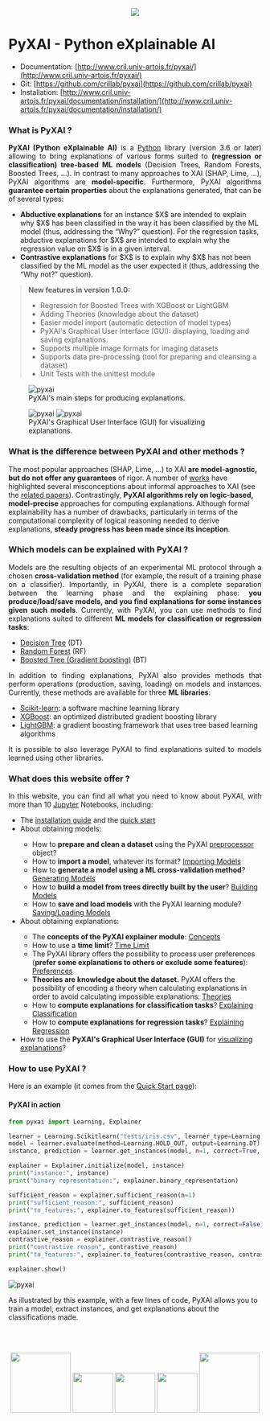 
<p align="center">
  <div style="text-align:center">
    <img src="https://drive.google.com/uc?export=download&id=1R8PuTqnwQwZracP39JYmz91KnINiwt6e" />
  </div>
</p>

# PyXAI - Python eXplainable AI

- Documentation: [http://www.cril.univ-artois.fr/pyxai/](http://www.cril.univ-artois.fr/pyxai/)
- Git: [https://github.com/crillab/pyxai](https://github.com/crillab/pyxai)
- Installation: [http://www.cril.univ-artois.fr/pyxai/documentation/installation/](http://www.cril.univ-artois.fr/pyxai/documentation/installation/)

<h3>What is PyXAI ?</h3>
<p align="justify">
<b>PyXAI (Python eXplainable AI)</b> is a <a href="https://www.python.org/">Python</a> library (version 3.6 or later) allowing to bring explanations of various forms suited to <b>(regression or classification) tree-based ML models</b> (Decision Trees, Random Forests, Boosted Trees, ...). In contrast to many approaches to XAI (SHAP, Lime, ...), PyXAI algorithms are <b>model-specific</b>. Furthermore, PyXAI algorithms <b>guarantee certain properties</b> about the explanations generated, that can be of several types:
</p>
<ul>
  <li><b>Abductive explanations</b> for an instance $X$ are intended to explain why $X$ has been classified in the way it has been classified by the ML model (thus, addressing the “Why?” question). For the regression tasks, abductive explanations for $X$ are intended to explain why the regression value on $X$ is in a given interval.</li>
  <li><b>Contrastive explanations</b> for $X$ is to explain why $X$ has not been classified by the ML model as the user expected it (thus, addressing the “Why not?” question).</li>
</ul>

> <b> New features in version 1.0.0:</b>
> <ul>
>   <li>Regression for Boosted Trees with XGBoost or LightGBM</li>
>   <li>Adding Theories (knowledge about the dataset)</li>
>   <li>Easier model import (automatic detection of model types)</li>
>   <li>PyXAI's Graphical User Interface (GUI): displaying, loading and saving explanations. </li>
>   <li>Supports multiple image formats for imaging datasets</li>
>   <li>Supports data pre-processing (tool for preparing and cleansing a dataset)</li>
>   <li>Unit Tests with the unittest module</li>
> </ul> 

<figure>
  <img src="http://www.cril.univ-artois.fr/pyxai/assets/figures/pyxai2.png" alt="pyxai" />
  <figcaption>PyXAI's main steps for producing explanations.</figcaption>
</figure>

<figure>
  <img src="https://lh3.googleusercontent.com/drive-viewer/AITFw-yqn-ZOIW2u7a2XxVH9UNcr5SQQnxUH8b1wfLoReVa2f7zm68-S4GAbr7RWUYW1lKLJ957gLPaFn3077l4qZXUyv82T=s1600" alt="pyxai" />
  <img src="https://lh3.googleusercontent.com/drive-viewer/AITFw-xDdbVt_DCAmsvJhRlMj3jxgADUVkFzHbnxmQnabdjfuPaylcyeHTyBgDZs4Xna_N_oT6pwxXBv_ls2nqRUwd8RiWgM=s1600" alt="pyxai" />
  <figcaption>PyXAI's Graphical User Interface (GUI) for visualizing explanations.</figcaption>
</figure>

<h3>What is the difference between PyXAI and other methods ?</h3>
<p align="justify">

The most popular approaches (SHAP, Lime, ...) to XAI <b>are model-agnostic, but do not offer any guarantees</b> of rigor. A number of <a href="https://arxiv.org/pdf/2307.07514.pdf">works</a> have highlighted several misconceptions about informal approaches to XAI (see the <a href="https://www.cril.univ-artois.fr/pyxai/papers/">related papers</a>). Contrastingly, <b>PyXAI algorithms rely on logic-based, model-precise</b> approaches for computing explanations. Although formal explainability has a number of drawbacks, particularly in terms of the computational complexity of logical reasoning needed to derive explanations, <b>steady progress has been made since its inception</b>. 
</p>


<h3>Which models can be explained with PyXAI ?</h3>
<p align="justify">
Models are the resulting objects of an experimental ML protocol through a chosen <b>cross-validation method</b> (for example, the result of a training phase on a classifier). Importantly, in PyXAI, there is a complete separation between the learning phase and the explaining phase: <b>you produce/load/save models, and you find explanations for some instances given such models</b>. Currently, with PyXAI, you can use methods to find explanations suited to different <b>ML models for classification or regression tasks</b>:
</p>
<ul>
  <li><a href="https://en.wikipedia.org/wiki/Decision_tree_learning">Decision Tree</a> (DT)</li> 
  <li><a href="https://en.wikipedia.org/wiki/Random_forest">Random Forest</a> (RF)</li>
  <li><a href="https://en.wikipedia.org/wiki/Gradient_boosting">Boosted Tree (Gradient boosting)</a> (BT)</li>
</ul> 
<p align="justify">
In addition to finding explanations, PyXAI also provides methods that perform operations (production, saving, loading) on models and instances. Currently, these methods are available for three <b>ML libraries</b>:
</p>
<ul>
  <li><a href="https://scikit-learn.org/stable/">Scikit-learn</a>: a software machine learning library</li> 
  <li><a href="https://xgboost.readthedocs.io/en/stable/">XGBoost</a>: an optimized distributed gradient boosting library</li>
  <li><a href="https://lightgbm.readthedocs.io/en/stable/">LightGBM</a>: a gradient boosting framework that uses tree based learning algorithms</li>
</ul> 
<p align="justify">
It is possible to also leverage PyXAI to find explanations suited to models learned using other libraries.
</p>

<h3>What does this website offer ?</h3>
<p align="justify">
In this website, you can find all what you need to know about PyXAI, with more than 10 <a href="https://jupyter.org/">Jupyter</a> Notebooks, including:
</p>
<ul>
 <li>The <a href="https://www.cril.univ-artois.fr/pyxai/documentation/installation/">installation guide</a> and the <a href="https://www.cril.univ-artois.fr/pyxai/documentation/quickstart/">quick start</a></li>
 
  <li>About obtaining models:</li>
  <ul>
  <li>How to <b>prepare and clean a dataset</b> using the PyXAI <a href="https://www.cril.univ-artois.fr/pyxai/documentation/preprocessor/">preprocessor</a> object?</li>
  <li>How to <b>import a model</b>, whatever its format? <a href="https://www.cril.univ-artois.fr/pyxai/documentation/importing/"> Importing Models</a> </li>
  <li>How to <b>generate a model using a ML cross-validation method</b>? <a href="https://www.cril.univ-artois.fr/pyxai/documentation/learning/generating/">Generating Models</a> </li>
  
  <li>How to <b>build a model from trees directly built by the user</b>? <a href="https://www.cril.univ-artois.fr/pyxai/documentation/learning/builder/">Building Models</a></li>
  <li>How to <b>save and load models</b> with the PyXAI learning module? <a href="https://www.cril.univ-artois.fr/pyxai/documentation/saving/">Saving/Loading Models</a></li>
  </ul>

<li>About obtaining explanations:</li>
  <ul>
  <li>The <b>concepts of the PyXAI explainer module</b>: <a href="https://www.cril.univ-artois.fr/pyxai/documentation/explainer/concepts/">Concepts</a> </li>
  <li>How to use a <b>time limit</b>? <a href="https://www.cril.univ-artois.fr/pyxai/documentation/explainer/time_limit/">Time Limit</a> </li>
  
  <li>The PyXAI library offers the possibility to process user preferences (<b>prefer some explanations to others or exclude some features</b>): <a href="https://www.cril.univ-artois.fr/pyxai/documentation/explainer/preferences/">Preferences</a> </li>

  <li><b>Theories are knowledge about the dataset.</b> PyXAI offers the possibility of encoding a theory when calculating explanations in order to avoid calculating impossible explanations: <a href="https://www.cril.univ-artois.fr/pyxai/documentation/explainer/theories/">Theories</a> </li>

  <li>How to <b>compute explanations for classification tasks</b>? <a href="https://www.cril.univ-artois.fr/pyxai/documentation/classification/">Explaining Classification</a> </li>
  
  <li>How to <b>compute explanations for regression tasks</b>? <a href="https://www.cril.univ-artois.fr/pyxai/documentation/regression/">Explaining Regression</a> </li>
  
  </ul>

 <li>How to use the <b>PyXAI's Graphical User Interface (GUI)</b> for <a href="https://www.cril.univ-artois.fr/pyxai/documentation/visualization/">visualizing explanations</a>?</li>
 
 
</ul>

<h3>How to use PyXAI ?</h3>
<p align="justify">
Here is an example (it comes from the <a href="https://www.cril.univ-artois.fr/pyxai/documentation/quickstart">Quick Start page</a>):
</p>
<h4 class="example">PyXAI in action</h4>

```python
from pyxai import Learning, Explainer

learner = Learning.Scikitlearn("tests/iris.csv", learner_type=Learning.CLASSIFICATION)
model = learner.evaluate(method=Learning.HOLD_OUT, output=Learning.DT)
instance, prediction = learner.get_instances(model, n=1, correct=True, predictions=[0])

explainer = Explainer.initialize(model, instance)
print("instance:", instance)
print("binary representation:", explainer.binary_representation)

sufficient_reason = explainer.sufficient_reason(n=1)
print("sufficient_reason:", sufficient_reason)
print("to_features:", explainer.to_features(sufficient_reason))

instance, prediction = learner.get_instances(model, n=1, correct=False)
explainer.set_instance(instance)
contrastive_reason = explainer.contrastive_reason()
print("contrastive reason", contrastive_reason)
print("to_features:", explainer.to_features(contrastive_reason, contrastive=True))

explainer.show()
```

<img src="https://www.cril.univ-artois.fr/pyxai/assets/figures/pyxaiGUI.png" alt="pyxai" />

<p>As illustrated by this example, with a few lines of code, PyXAI allows you to train a model, extract instances, and get explanations about the classifications made.</p>

<br /><br />
<p align="center">
    <a href="http://www.cril.univ-artois.fr"><img width="120px" src="cril.univ-artois.fr/pyxai/assets/figures/cril.png" /></a>
    <a href="https://www.cnrs.fr/"><img width="80px" style="width: 80px;" src="https://www.cril.univ-artois.fr/pyxai/assets/figures/cnrs.png" /></a>
    <a href="https://www.confiance.ai/"><img width="120px" style="width: 80px;" src="https://www.cril.univ-artois.fr/pyxai/assets/figures/confianceai.jpg" /></a>
    <a href="https://www.hautsdefrance.fr/"><img width="120px" style="width: 80px;" src="https://www.cril.univ-artois.fr/pyxai/assets/figures/logo_HDF.svg" /></a>
    <a href="http://univ-artois.fr"><img width="120px" src="https://www.cril.univ-artois.fr/pyxai/assets/figures/artois.png" /></a>
</p>

